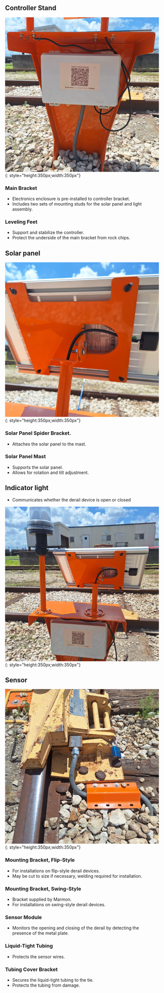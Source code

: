 ## Controller Stand

![Controller](assets/derail_housing.jpg){: style="height:350px;width:350px"}

### Main Bracket
* Electronics enclosure is pre-installed to controller bracket.
* Includes two sets of mounting studs for the solar panel and light assembly.

### Leveling Feet
* Support and stabilize the controller.
* Protect the underside of the main bracket from rock chips.

## Solar panel

![Derail Solar Panel](assets/solar_adjust.jpg){: style="height:350px;width:350px"}

### Solar Panel Spider Bracket.
* Attaches the solar panel to the mast.

### Solar Panel Mast
* Supports the solar panel.
* Allows for rotation and tilt adjustment.

## Indicator light
* Communicates whether the derail device is open or closed

![Derail Solar Panel](assets/derail_stand.jpg){: style="height:350px;width:350px"}

## Sensor

![Derail Sensor](assets/derail_sensor.jpg){: style="height:350px;width:350px"}

### Mounting Bracket, Flip-Style
* For installations on flip-style derail devices.
* May be cut to size if necessary, welding required for installation.

### Mounting Bracket, Swing-Style
* Bracket supplied by Marmon.
* For installations on swing-style derail devices.

### Sensor Module
* Monitors the opening and closing of the derail by detecting the presence of the metal plate.

### Liquid-Tight Tubing
* Protects the sensor wires.

### Tubing Cover Bracket
* Secures the liquid-tight tubing to the tie.
* Protects the tubing from damage.
